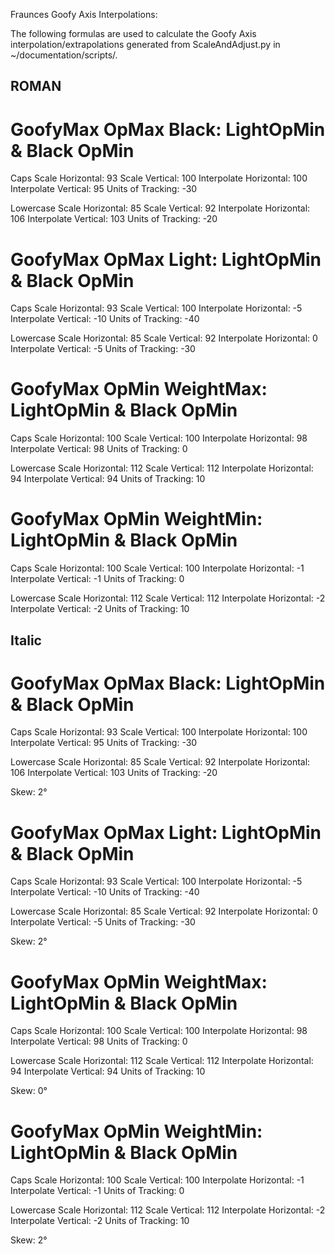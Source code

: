 Fraunces Goofy Axis Interpolations:

The following formulas are used to calculate the Goofy Axis interpolation/extrapolations generated from ScaleAndAdjust.py in ~/documentation/scripts/.


## ROMAN ##

# GoofyMax OpMax Black: LightOpMin & Black OpMin

Caps
Scale Horizontal: 93
Scale Vertical: 100
Interpolate Horizontal: 100
Interpolate Vertical: 95
Units of Tracking: -30

Lowercase
Scale Horizontal: 85
Scale Vertical: 92
Interpolate Horizontal: 106
Interpolate Vertical: 103
Units of Tracking: -20

# GoofyMax OpMax Light: LightOpMin & Black OpMin

Caps
Scale Horizontal: 93
Scale Vertical: 100
Interpolate Horizontal: -5
Interpolate Vertical: -10
Units of Tracking: -40

Lowercase
Scale Horizontal: 85
Scale Vertical: 92
Interpolate Horizontal: 0
Interpolate Vertical: -5
Units of Tracking: -30

# GoofyMax OpMin WeightMax: LightOpMin & Black OpMin

Caps
Scale Horizontal: 100
Scale Vertical: 100
Interpolate Horizontal: 98
Interpolate Vertical: 98
Units of Tracking: 0

Lowercase
Scale Horizontal: 112
Scale Vertical: 112
Interpolate Horizontal: 94
Interpolate Vertical: 94
Units of Tracking: 10

# GoofyMax OpMin WeightMin: LightOpMin & Black OpMin

Caps
Scale Horizontal: 100
Scale Vertical: 100
Interpolate Horizontal: -1
Interpolate Vertical: -1
Units of Tracking: 0

Lowercase
Scale Horizontal: 112
Scale Vertical: 112
Interpolate Horizontal: -2
Interpolate Vertical: -2
Units of Tracking: 10


## Italic ##

# GoofyMax OpMax Black: LightOpMin & Black OpMin

Caps
Scale Horizontal: 93
Scale Vertical: 100
Interpolate Horizontal: 100
Interpolate Vertical: 95
Units of Tracking: -30

Lowercase
Scale Horizontal: 85
Scale Vertical: 92
Interpolate Horizontal: 106
Interpolate Vertical: 103
Units of Tracking: -20

Skew: 2°

# GoofyMax OpMax Light: LightOpMin & Black OpMin

Caps
Scale Horizontal: 93
Scale Vertical: 100
Interpolate Horizontal: -5
Interpolate Vertical: -10
Units of Tracking: -40

Lowercase
Scale Horizontal: 85
Scale Vertical: 92
Interpolate Horizontal: 0
Interpolate Vertical: -5
Units of Tracking: -30

Skew: 2°

# GoofyMax OpMin WeightMax: LightOpMin & Black OpMin

Caps
Scale Horizontal: 100
Scale Vertical: 100
Interpolate Horizontal: 98
Interpolate Vertical: 98
Units of Tracking: 0

Lowercase
Scale Horizontal: 112
Scale Vertical: 112
Interpolate Horizontal: 94
Interpolate Vertical: 94
Units of Tracking: 10

Skew: 0°

# GoofyMax OpMin WeightMin: LightOpMin & Black OpMin

Caps
Scale Horizontal: 100
Scale Vertical: 100
Interpolate Horizontal: -1
Interpolate Vertical: -1
Units of Tracking: 0

Lowercase
Scale Horizontal: 112
Scale Vertical: 112
Interpolate Horizontal: -2
Interpolate Vertical: -2
Units of Tracking: 10

Skew: 2°